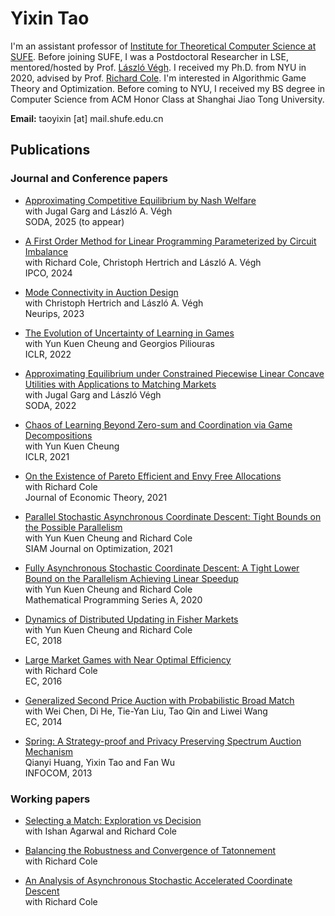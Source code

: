 ---
---

# Yixin Tao


  <!-- ![image-title-here](doc/info/cheng_19_NYU.jpg){: .align-right width="200"} -->

  I'm an assistant professor of [Institute for Theoretical Computer Science at SUFE](https://itcs.sufe.edu.cn/). Before joining SUFE, I was a Postdoctoral Researcher in LSE, mentored/hosted by Prof. [László Végh](https://personal.lse.ac.uk/veghl/). 
  I received my Ph.D. from NYU in 2020, advised by Prof. [Richard Cole](https://cs.nyu.edu/cole/).
  I'm interested in Algorithmic Game Theory and Optimization.
  Before coming to NYU, I received my BS degree in Computer Science from ACM Honor Class at Shanghai Jiao Tong University. 
  
  **Email:** taoyixin [at] mail.shufe.edu.cn





## Publications

### Journal and Conference papers

* [Approximating Competitive Equilibrium by Nash Welfare](https://arxiv.org/abs/2402.09994)      
  with Jugal Garg and László A. Végh    
  SODA, 2025 (to appear)

* [A First Order Method for Linear Programming Parameterized by Circuit Imbalance](https://arxiv.org/abs/2311.01959)               
  with Richard Cole, Christoph Hertrich and László A. Végh       
  IPCO, 2024 

* [Mode Connectivity in Auction Design](https://arxiv.org/abs/2305.11005)               
  with Christoph Hertrich and László A. Végh     
  Neurips, 2023
  
* [The Evolution of Uncertainty of Learning in Games](https://openreview.net/pdf?id=Fza94Y8VS4a)       
  with Yun Kuen Cheung and Georgios Piliouras     
  ICLR, 2022

* [Approximating Equilibrium under Constrained Piecewise Linear Concave Utilities with Applications to Matching Markets](https://arxiv.org/abs/2107.05700)                 
  with Jugal Garg and László Végh       
  SODA, 2022

* [Chaos of Learning Beyond Zero-sum and Coordination via Game Decompositions](https://openreview.net/pdf?id=a3wKPZpGtCF)       
  with Yun Kuen Cheung     
  ICLR, 2021
  
* [On the Existence of Pareto Efficient and Envy Free Allocations](https://www.sciencedirect.com/science/article/pii/S0022053121000247)     
  with Richard Cole     
  Journal of Economic Theory, 2021     
  
* [Parallel Stochastic Asynchronous Coordinate Descent: Tight Bounds on the Possible Parallelism](https://epubs.siam.org/doi/abs/10.1137/19M129574X)     
  with Yun Kuen Cheung and Richard Cole    
  SIAM Journal on Optimization, 2021    
  
* [Fully Asynchronous Stochastic Coordinate Descent: A Tight Lower Bound on the Parallelism Achieving Linear Speedup](https://link.springer.com/article/10.1007/s10107-020-01552-8)        
  with Yun Kuen Cheung and Richard Cole      
  Mathematical Programming Series A, 2020      
  
* [Dynamics of Distributed Updating in Fisher Markets](https://dl.acm.org/doi/10.1145/3219166.3219189)      
  with Yun Kuen Cheung and Richard Cole      
  EC, 2018       
  
* [Large Market Games with Near Optimal Efficiency](https://dl.acm.org/doi/10.1145/2940716.2940720)      
  with Richard Cole       
  EC, 2016      
  
* [Generalized Second Price Auction with Probabilistic Broad Match](https://dl.acm.org/doi/10.1145/2600057.2602828)       
  with Wei Chen, Di He, Tie-Yan Liu, Tao Qin and Liwei Wang       
  EC, 2014    
  
* [Spring: A Strategy-proof and Privacy Preserving Spectrum Auction Mechanism](https://ieeexplore.ieee.org/document/6566870)     
  Qianyi Huang, Yixin Tao and Fan Wu     
  INFOCOM, 2013    

### Working papers


* [Selecting a Match: Exploration vs Decision](https://arxiv.org/abs/2106.08033)               
  with Ishan Agarwal and Richard Cole 

* [Balancing the Robustness and Convergence of Tatonnement](https://arxiv.org/abs/1908.00844)       
  with Richard Cole 
  
* [An Analysis of Asynchronous Stochastic Accelerated Coordinate Descent](https://arxiv.org/abs/1808.05156)     
  with Richard Cole    
  
<br>


